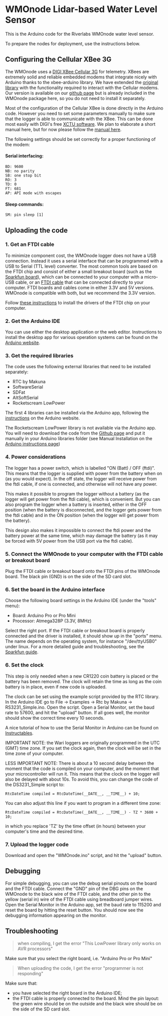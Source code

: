 # WMOnode Lidar-based Water Level Sensor

This is the Arduino code for the Riverlabs WMOnode water level sensor.

To prepare the nodes for deployment, use the instructions below.

## Configuring the Cellular XBee 3G

The WMOnode uses a [DIGI XBee Cellular 3G](https://www.digi.com/products/embedded-systems/digi-xbee/cellular-modems/digi-xbee-cellular-3g) for telemetry. XBees are extremely solid and reliable embedded modems that integrate nicely with Arduino thanks to the xbee-arduino library. We have extended the [original library](https://github.com/andrewrapp/xbee-arduino) with the functionality required to interact with the Cellular modems. Our version is available on our [github page](https://github.com/ICHydro/xbee-arduino) but is already included in the WMOnode package here, so you do not need to install it separately.

Most of the configuration of the Cellular XBee is done directly in the Arduino code. However you need to set some parameters manually to make sure that the logger is able to communicate with the XBee. This can be done most easily with DIGI's free [XCTU software](https://www.digi.com/products/embedded-systems/digi-xbee/digi-xbee-tools/xctu). We plan to elaborate a short manual here, but for now please follow the [manual here](https://www.digi.com/products/embedded-systems/digi-xbee/digi-xbee-tools/xctu).

The following settings should be set correctly for a proper functioning of the modem:

#### Serial interfacing:

```
BD: 9600
NB: no parity
SB: one stop bit
RO: 3
TD: 0
FT: 681
AP: API mode with escapes
```

#### Sleep commands:

```
SM: pin sleep [1]
```


## Uploading the code

### 1. Get an FTDI cable

To minimize component cost, the WMOnode logger does not have a USB connection. Instead it uses a serial interface that can be programmed with a USB to Serial (TTL level) converter. The most common tools are based on the FTDI chip and consist of either a small breakout board (such as the [Sparkfun board](https://www.sparkfun.com/products/9873)), which can be connected to your computer with a micro-USB cable, or an [FTDI cable](https://www.sparkfun.com/products/9717) that can be connected directly to your computer. FTDI boards and cables come in either 3.3V and 5V versions. WMOnode is compatible with both, but we recommend the 3.3V version.

Follow [these instructions](https://learn.sparkfun.com/tutorials/how-to-install-ftdi-drivers) to install the drivers of the FTDI chip on your computer.

### 2. Get the Arduino IDE 

You can use either the desktop application or the web editor. Instructions to install the desktop app for various operation systems can be found on the [Arduino website](https://www.arduino.cc/en/Guide/HomePage).

### 3. Get the required libraries

The code uses the following external libraries that need to be installed separately:

* RTC by Makuna
* SoftwareSerial
* SDFat
* AltSoftSerial
* Rocketscream LowPower

The first 4 libraries can be installed via the Arduino app, following the [instructions](https://www.arduino.cc/en/Guide/Libraries) on the Arduino website.

The Rocketscream LowPower library is not available via the Arduino app. You will need to download the code from the [Github page](https://github.com/rocketscream/Low-Power) and put it manually in your Arduino libraries folder (see Manual Installation on the [Arduino instructions page](https://www.arduino.cc/en/Guide/Libraries))

### 4. Power considerations

The logger has a power switch, which is labelled "ON (Batt) / OFF (ftdi)". This means that the logger is supplied with power from the battery when on (as you would expect). In the off state, the logger will receive power from the ftdi cable, if one is connected, and otherwise will not have any power.

This makes it possible to program the logger without a battery (as the logger will get power from the ftdi cable), which is convenient. But you can also program the logger when a battery is inserted, either in the OFF position (when the battery is disconnected, and the logger gets power from the ftdi cable) and in the ON position (when the logger will get power from the battery).

This design also makes it impossible to connect the ftdi power and the battery power at the same time, which may damage the battery (as it may be forced with 5V power from the USB port via the ftdi cable).

### 5. Connect the WMOnode to your computer with the FTDI cable or breakout board

Plug the FTDI cable or breakout board onto the FTDI pins of the WMOnode board. The black pin (GND) is on the side of the SD card slot.

### 6. Set the board in the Arduino interface

Choose the following board settings in the Arduino IDE (under the "tools" menu):
* Board: Arduino Pro or Pro Mini
* Processor: Atmega328P (3.3V, 8MHz)

Select the right port. If the FTDI cable or breakout board is properly connected and the driver is installed, it should show up in the "ports" menu. The name depends on the operating system, for instance "/dev/ttyUSB0" under linux. For a more detailed guide and troubleshooting, see the [Sparkfun guide](https://learn.sparkfun.com/tutorials/how-to-install-ftdi-drivers).

### 6. Set the clock

This step is only needed when a new CR1220 coin battery is placed or the battery has been removed. The clock will retain the time as long as the coin battery is in place, even if new code is uploaded.

The clock can be set using the example script provided by the RTC library. In the Arduino IDE go to File -> Examples -> Rtc by Makuna -> RS3231_Simple.ino. Open the script. Open a Serial Monitor, set the baud rate to 57600, and hit the "upload" button. If all goes well, the monitor should show the correct time every 10 seconds.

A nice tutorial of how to use the Serial Monitor in Arduino can be found on [Instructables](https://www.instructables.com/id/HOW-TO-use-the-ARDUINO-SERIAL-MONITOR/).

IMPORTANT NOTE: the Wari loggers are originally programmed in the UTC (GMT) time zone. If you set the clock again, then the clock will be set in the time zone of your computer. 

LESS IMPORTANT NOTE: There is about a 10 second delay between the moment that the code is compiled on your computer, and the moment that your microcontroller will run it. This means that the clock on the logger will also be delayed with about 10s. To avoid this, you can change the code of the DS3231_Simple script to:

`RtcDateTime compiled = RtcDateTime(__DATE__, __TIME__) + 10;`

You can also adjust this line if you want to program in a different time zone:

`RtcDateTime compiled = RtcDateTime(__DATE__, __TIME__) - TZ * 3600 + 10;`

in which you replace 'TZ' by the time offset (in hours) between your computer's time and the desired time.


### 7. Upload the logger code

Download and open the "WMOnode.ino" script, and hit the "upload" button. 

## Debugging

For simple debugging, you can use the debug serial pinouts on the board and the FTDI cable. Connect the "GND" pin of the DBG pins on the WMOnode to the black wire of the FTDI cable, and the other pin to the yellow (serial in) wire of the FTDI cable using breadboard jumper wires. Open the Serial Monitor in the Arduino app, set the baud rate to 115200 and reset the board by hitting the reset button. You should now see the debugging information appearing on the monitor.

## Troubleshooting


> when compiling, I get the error "This LowPower library only works on AVR processors"

Make sure that you select the right board, i.e. "Arduino Pro or Pro Mini"

> When uploading the code, I get the error "programmer is not responding"

Make sure that:
* you have selected the right board in the Arduino IDE;
* the FTDI cable is properly connected to the board. Mind the pin layout: the green wire should be on the outside and the black wire should be on the side of the SD card slot.





